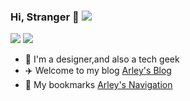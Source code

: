 
### Hi, Stranger 👋 ![](https://views.whatilearened.today/views/github/arleycn/arleycn.svg)

![](https://github-readme-stats.vercel.app/api?username=arleycn&show_icons=true&line_height=21&show_icons=true&theme=gotham&hide_border=true)
![](https://github-readme-stats.vercel.app/api/top-langs/?username=arleycn&show_icons=true&layout=compact&theme=gotham&hide_border=true&hide=html,css)

- 🔭 I'm a designer,and also a tech geek
- ✈️ Welcome to my blog [Arley's Blog](https://arley.cn/)
- 🔖 My bookmarks [Arley's Navigation](https://bm.arley.fun/)
